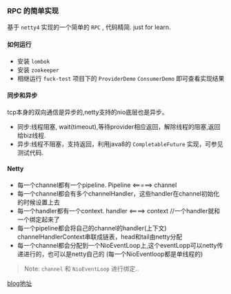 ### RPC 的简单实现

基于 `netty4` 实现的一个简单的 `RPC` , 代码精简. just for learn.

#### 如何运行

*   安装 `lombok`
*   安装 `zookeeper`
*   相继运行 `fuck-test` 项目下的 `ProviderDemo` `ConsumerDemo` 即可查看实现结果

#### 同步和异步

tcp本身的双向通信是异步的,netty支持的nio底层也是异步。

* 同步:线程阻塞, wait(timeout),等待provider相应返回，解除线程的阻塞,返回给biz线程.
* 异步:线程不阻塞，支持返回，利用java8的 `CompletableFuture` 实现，可参见测试代码.


#### Netty

*   每一个channel都有一个pipeline.   Pipeline <=====> channel
*   每一个channel都会有多个channelHandler，这些handler在channel初始化的时候设置上去
*   每一个handler都有一个context.    handler <====> context //一个handler就和一个绑定起来了
*   每一个pipeline都会将自己的channel的handler(上下文) channelHandlerContext串联成链表，head和tail由netty分配
*   每一个channel都会分配到一个NioEventLoop上,这个eventLopp可以netty传递进行的，也可以是netty自己的 (每一个NioEventloop都是单线程的)

> Note: `channel` 和 `NioEventLoop` 进行绑定..

[blog地址](https://www.yuque.com/chenshun00/ogqvw6)



